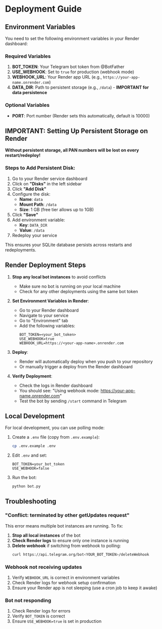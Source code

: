 # Deployment Guide

## Environment Variables

You need to set the following environment variables in your Render dashboard:

### Required Variables

1. **BOT_TOKEN**: Your Telegram bot token from @BotFather
2. **USE_WEBHOOK**: Set to `true` for production (webhook mode)
3. **WEBHOOK_URL**: Your Render app URL (e.g., `https://your-app-name.onrender.com`)
4. **DATA_DIR**: Path to persistent storage (e.g., `/data`) - **IMPORTANT for data persistence**

### Optional Variables

- **PORT**: Port number (Render sets this automatically, default is 10000)

## IMPORTANT: Setting Up Persistent Storage on Render

**Without persistent storage, all PAN numbers will be lost on every restart/redeploy!**

### Steps to Add Persistent Disk:

1. Go to your Render service dashboard
2. Click on **"Disks"** in the left sidebar
3. Click **"Add Disk"**
4. Configure the disk:
   - **Name**: `data`
   - **Mount Path**: `/data`
   - **Size**: 1 GB (free tier allows up to 1GB)
5. Click **"Save"**
6. Add environment variable:
   - **Key**: `DATA_DIR`
   - **Value**: `/data`
7. Redeploy your service

This ensures your SQLite database persists across restarts and redeployments.

## Render Deployment Steps

1. **Stop any local bot instances** to avoid conflicts
   - Make sure no bot is running on your local machine
   - Check for any other deployments using the same bot token

2. **Set Environment Variables in Render**:
   - Go to your Render dashboard
   - Navigate to your service
   - Go to "Environment" tab
   - Add the following variables:
     ```
     BOT_TOKEN=<your_bot_token>
     USE_WEBHOOK=true
     WEBHOOK_URL=https://<your-app-name>.onrender.com
     ```

3. **Deploy**:
   - Render will automatically deploy when you push to your repository
   - Or manually trigger a deploy from the Render dashboard

4. **Verify Deployment**:
   - Check the logs in Render dashboard
   - You should see: "Using webhook mode: https://your-app-name.onrender.com"
   - Test the bot by sending `/start` command in Telegram

## Local Development

For local development, you can use polling mode:

1. Create a `.env` file (copy from `.env.example`):
   ```bash
   cp .env.example .env
   ```

2. Edit `.env` and set:
   ```
   BOT_TOKEN=your_bot_token
   USE_WEBHOOK=false
   ```

3. Run the bot:
   ```bash
   python bot.py
   ```

## Troubleshooting

### "Conflict: terminated by other getUpdates request"

This error means multiple bot instances are running. To fix:

1. **Stop all local instances** of the bot
2. **Check Render logs** to ensure only one instance is running
3. **Delete webhook** if switching from webhook to polling:
   ```bash
   curl https://api.telegram.org/bot<YOUR_BOT_TOKEN>/deleteWebhook
   ```

### Webhook not receiving updates

1. Verify `WEBHOOK_URL` is correct in environment variables
2. Check Render logs for webhook setup confirmation
3. Ensure your Render app is not sleeping (use a cron job to keep it awake)

### Bot not responding

1. Check Render logs for errors
2. Verify `BOT_TOKEN` is correct
3. Ensure `USE_WEBHOOK=true` is set in production

